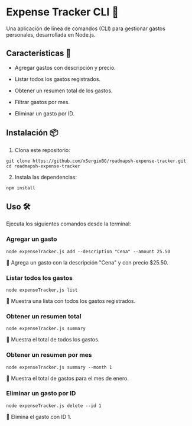 # Expense Tracker CLI 💸

Una aplicación de línea de comandos (CLI) para gestionar gastos personales, desarrollada en Node.js.

## Características 🚀

- Agregar gastos con descripción y precio.

- Listar todos los gastos registrados.

- Obtener un resumen total de los gastos.

- Filtrar gastos por mes.

- Eliminar un gasto por ID.

## Instalación 📦

1. Clona este repositorio:

```
git clone https://github.com/xSergioBG/roadmapsh-expense-tracker.git
cd roadmapsh-expense-tracker
```

2. Instala las dependencias:

```
npm install
```

## Uso 🛠

Ejecuta los siguientes comandos desde la terminal:

### Agregar un gasto

```
node expenseTracker.js add --description "Cena" --amount 25.50
```

📌 Agrega un gasto con la descripción "Cena" y con precio $25.50.

### Listar todos los gastos

```
node expenseTracker.js list
```

📌 Muestra una lista con todos los gastos registrados.

### Obtener un resumen total

```
node expenseTracker.js summary
```

📌 Muestra el total de todos los gastos.

### Obtener un resumen por mes

```
node expenseTracker.js summary --month 1
```

📌 Muestra el total de gastos para el mes de enero.

### Eliminar un gasto por ID

```
node expenseTracker.js delete --id 1
```

📌 Elimina el gasto con ID 1.

